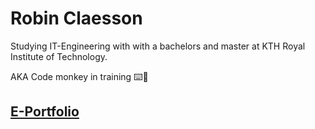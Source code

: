# Robin Claesson 
Studying IT-Engineering with with a bachelors and master at KTH Royal Institute of Technology.

AKA Code monkey in training ⌨️🐒

## [E-Portfolio](https://portfolio.robinclaesson.com/)

<!--
**RobinClaesson/RobinClaesson** is a ✨ _special_ ✨ repository because its `README.md` (this file) appears on your GitHub profile.

Here are some ideas to get you started:

- 🔭 I’m currently working on ...
- 🌱 I’m currently learning ...
- 👯 I’m looking to collaborate on ...
- 🤔 I’m looking for help with ...
- 💬 Ask me about ...
- 📫 How to reach me: ...
- 😄 Pronouns: ...
- ⚡ Fun fact: ...
-->
